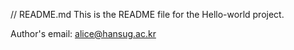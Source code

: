 // README.md
This is the README file for the Hello-world project.

Author's email: alice@hansug.ac.kr


